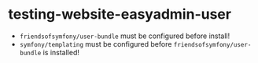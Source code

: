 # testing-website-easyadmin-user

* `friendsofsymfony/user-bundle` must be configured before install!
* `symfony/templating` must be configured before `friendsofsymfony/user-bundle` is installed!
